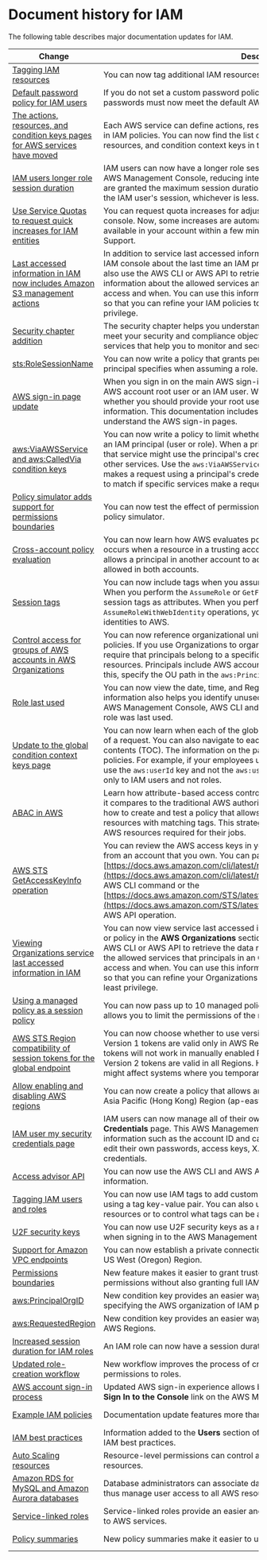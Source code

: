 # Document history for IAM<a name="document-history"></a>

The following table describes major documentation updates for IAM\.

| Change | Description | Date | 
| --- |--- |--- |
| [Tagging IAM resources](https://docs.aws.amazon.com/IAM/latest/UserGuide/id_tags.html) | You can now tag additional IAM resources using a tag key\-value pair\. | February 11, 2021 | 
| [Default password policy for IAM users](https://docs.aws.amazon.com/IAM/latest/UserGuide/id_credentials_passwords_account-policy.html#default-policy-details) | If you do not set a custom password policy for your AWS account, IAM user passwords must now meet the default AWS password policy\. | November 18, 2020 | 
| [The actions, resources, and condition keys pages for AWS services have moved](https://docs.aws.amazon.com/service-authorization/latest/reference/reference_policies_actions-resources-contextkeys.html) | Each AWS service can define actions, resources, and condition context keys for use in IAM policies\. You can now find the list of AWS services and their actions, resources, and condition context keys in the *Service Authorization Reference\.* | November 16, 2020 | 
| [IAM users longer role session duration](https://docs.aws.amazon.com/IAM/latest/UserGuide/id_roles_use.html) | IAM users can now have a longer role session duration when switching roles in the AWS Management Console, reducing interruptions due to session expiration\. Users are granted the maximum session duration set for the role, or the remaining time in the IAM user's session, whichever is less\. | July 24, 2020 | 
| [Use Service Quotas to request quick increases for IAM entities](https://docs.aws.amazon.com/IAM/latest/UserGuide/reference_iam-quotas.html#reference_iam-quotas-entities) | You can request quota increases for adjustable IAM quotas using the Service Quotas console\. Now, some increases are automatically approved in Service Quotas and available in your account within a few minutes\. Larger requests are submitted to AWS Support\.  | June 25, 2020 | 
| [Last accessed information in IAM now includes Amazon S3 management actions](https://docs.aws.amazon.com/IAM/latest/UserGuide/access_policies_access-advisor.html) | In addition to service last accessed information, you can now view information in the IAM console about the last time an IAM principal used an Amazon S3 action\. You can also use the AWS CLI or AWS API to retrieve the data report\. The report includes information about the allowed services and actions that principals last attempted to access and when\. You can use this information to identify unnecessary permissions so that you can refine your IAM policies to better adhere to the principle of least privilege\. | June 3, 2020 | 
| [Security chapter addition](https://docs.aws.amazon.com/IAM/latest/UserGuide/security.html) | The security chapter helps you understand how to configure IAM and AWS STS to meet your security and compliance objectives\. You also learn how to use other AWS services that help you to monitor and secure your IAM resources\. | April 29, 2020 | 
| [sts:RoleSessionName](https://docs.aws.amazon.com/IAM/latest/UserGuide/reference_policies_iam-condition-keys.html#ck_rolesessionname) | You can now write a policy that grants permissions based on the session name that a principal specifies when assuming a role\. | April 21, 2020 | 
| [AWS sign\-in page update](https://docs.aws.amazon.com/IAM/latest/UserGuide/console.html) | When you sign in on the main AWS sign\-in page, you can no choose to sign in as the AWS account root user or an IAM user\. When you do, the label on the page indicates whether you should provide your root user email address or your IAM user account information\. This documentation includes updated screen captures to help you understand the AWS sign\-in pages\. | March 4, 2020 | 
| [aws:ViaAWSService and aws:CalledVia condition keys](https://docs.aws.amazon.com/IAM/latest/UserGuide/reference_policies_condition-keys.html) | You can now write a policy to limit whether services can make requests on behalf of an IAM principal \(user or role\)\. When a principal makes a request to an AWS service, that service might use the principal's credentials to make subsequent requests to other services\. Use the `aws:ViaAWSService` condition key to match if any service makes a request using a principal's credentials\. Use the `aws:CalledVia` condition keys to match if specific services make a request using a principal's credentials\. | February 20, 2020 | 
| [Policy simulator adds support for permissions boundaries](https://docs.aws.amazon.com/IAM/latest/UserGuide/access_policies_testing-policies.html) | You can now test the effect of permissions boundaries on IAM entities with the IAM policy simulator\. | January 23, 2020 | 
| [Cross\-account policy evaluation](https://docs.aws.amazon.com/IAM/latest/UserGuide/reference_policies_evaluation-logic-cross-account.html) | You can now learn how AWS evaluates policies for cross\-account access\. This occurs when a resource in a trusting account includes a resource\-based policy that allows a principal in another account to access the resource\. The request must be allowed in both accounts\. | January 2, 2020 | 
| [Session tags](https://docs.aws.amazon.com/IAM/latest/UserGuide/id_session-tags.html) | You can now include tags when you assume a role or federate a user in AWS STS\. When you perform the `AssumeRole` or `GetFederationToken` operation, you can pass the session tags as attributes\. When you perform the `AssumeRoleWithSAML` or `AssumeRoleWithWebIdentity` operations, you can pass attributes from your corporate identities to AWS\.  | November 22, 2019 | 
| [Control access for groups of AWS accounts in AWS Organizations](https://docs.aws.amazon.com/IAM/latest/UserGuide/reference_policies_condition-keys.html#condition-keys-principal-org-paths) | You can now reference organizational units \(OUs\) from AWS Organizations in IAM policies\. If you use Organizations to organize your accounts into OUs, you can require that principals belong to a specific OU before granting access to your resources\. Principals include AWS account root user, IAM users and IAM roles\. To do this, specify the OU path in the `aws:PrincipalOrgPaths` condition key in your policies\. | November 20, 2019 | 
| [Role last used](https://docs.aws.amazon.com/IAM/latest/UserGuide/id_roles_manage_delete.html) | You can now view the date, time, and Region where a role was last used\. This information also helps you identify unused roles in your account\. You can use the AWS Management Console, AWS CLI and AWS API to view information about when a role was last used\. | November 19, 2019 | 
| [Update to the global condition context keys page](https://docs.aws.amazon.com/IAM/latest/UserGuide/reference_policies_condition-keys.html) | You can now learn when each of the global condition keys is included in the context of a request\. You can also navigate to each key more easily using the page table of contents \(TOC\)\. The information on the page helps you to write more accurate policies\. For example, if your employees use federation with IAM roles, you should use the `aws:userId` key and not the `aws:userName` key\. The `aws:userName` key applies only to IAM users and not roles\. | October 6, 2019 | 
| [ABAC in AWS](https://docs.aws.amazon.com/IAM/latest/UserGuide/introduction_attribute-based-access-control.html) | Learn how attribute\-based access control \(ABAC\) works in AWS using tags, and how it compares to the traditional AWS authorization model\. Use the ABAC tutorial to learn how to create and test a policy that allows IAM roles with principal tags to access resources with matching tags\. This strategy allows individuals to view or edit only the AWS resources required for their jobs\. | October 3, 2019 | 
| [AWS STS GetAccessKeyInfo operation](https://docs.aws.amazon.com/IAM/latest/UserGuide/id_credentials_access-keys.html#Using_access-keys-audit) | You can review the AWS access keys in your code to determine whether the keys are from an account that you own\. You can pass an access key ID using the [https://docs.aws.amazon.com/cli/latest/reference/sts/get-access-key-info.html](https://docs.aws.amazon.com/cli/latest/reference/sts/get-access-key-info.html) AWS CLI command or the [https://docs.aws.amazon.com/STS/latest/APIReference/API_GetAccessKeyInfo.html](https://docs.aws.amazon.com/STS/latest/APIReference/API_GetAccessKeyInfo.html) AWS API operation\. | July 24, 2019 | 
| [Viewing Organizations service last accessed information in IAM](https://docs.aws.amazon.com/IAM/latest/UserGuide/access_policies_access-advisor.html) | You can now view service last accessed information for an AWS Organizations entity or policy in the **AWS Organizations** section of the IAM console\. You can also use the AWS CLI or AWS API to retrieve the data report\. This data includes information about the allowed services that principals in an Organizations account last attempted to access and when\. You can use this information to identify unnecessary permissions so that you can refine your Organizations policies to better adhere to the principle of least privilege\. | June 20, 2019 | 
| [Using a managed policy as a session policy](https://docs.aws.amazon.com/IAM/latest/UserGuide/id_credentials_temp_control-access_assumerole.html) | You can now pass up to 10 managed policy ARNs when you assume a role\. This allows you to limit the permissions of the role's temporary credentials\. | May 7, 2019 | 
| [AWS STS Region compatibility of session tokens for the global endpoint](https://docs.aws.amazon.com/IAM/latest/UserGuide/id_credentials_temp_enable-regions.html) | You can now choose whether to use version 1 or version 2 global endpoint tokens\. Version 1 tokens are valid only in AWS Regions that are available by default\. These tokens will not work in manually enabled Regions, such as Asia Pacific \(Hong Kong\)\. Version 2 tokens are valid in all Regions\. However, version 2 tokens are longer and might affect systems where you temporarily store tokens\. | April 26, 2019 | 
| [Allow enabling and disabling AWS regions](https://docs.aws.amazon.com/IAM/latest/UserGuide/reference_policies_examples_aws-enable-disable-regions.html) | You can now create a policy that allows an administrator to enable and disable the Asia Pacific \(Hong Kong\) Region \(ap\-east\-1\)\. | April 24, 2019 | 
| [IAM user my security credentials page](https://docs.aws.amazon.com/IAM/latest/UserGuide/reference_policies_examples_aws_my-sec-creds-self-manage-no-mfa.html) | IAM users can now manage all of their own credentials on the **My Security Credentials** page\. This AWS Management Console page displays account information such as the account ID and canonical user ID\. Users can also view and edit their own passwords, access keys, X\.509 certificates, SSH keys, and Git credentials\. | January 24, 2019 | 
| [Access advisor API](https://docs.aws.amazon.com/IAM/latest/UserGuide/access_policies_access-advisor.html) | You can now use the AWS CLI and AWS API to view service last accessed information\.  | December 7, 2018 | 
| [Tagging IAM users and roles](https://docs.aws.amazon.com/IAM/latest/UserGuide/id_tags.html) | You can now use IAM tags to add custom attributes to an identity \(IAM user or role\) using a tag key\-value pair\. You can also use tags to control an identity's access to resources or to control what tags can be attached to an identity\.  | November 14, 2018 | 
| [U2F security keys](https://docs.aws.amazon.com/IAM/latest/UserGuide/id_credentials_mfa_enable_u2f.html) | You can now use U2F security keys as a multi\-factor authentication \(MFA\) option when signing in to the AWS Management Console\.  | September 25, 2018 | 
| [Support for Amazon VPC endpoints](https://docs.aws.amazon.com/IAM/latest/UserGuide/id_credentials_sts_vpce.html) | You can now establish a private connection between your VPC and AWS STS in the US West \(Oregon\) Region\.  | July 31, 2018 | 
| [Permissions boundaries](https://docs.aws.amazon.com/IAM/latest/UserGuide/access_policies_boundaries.html) | New feature makes it easier to grant trusted employees the ability to manage IAM permissions without also granting full IAM administrative access\. | July 12, 2018 | 
| [aws:PrincipalOrgID](https://docs.aws.amazon.com/IAM/latest/UserGuide/reference_policies_condition-keys.html) | New condition key provides an easier way to control access to AWS resources by specifying the AWS organization of IAM principals\. | May 17, 2018 | 
| [aws:RequestedRegion](https://docs.aws.amazon.com/IAM/latest/UserGuide/reference_policies_condition-keys.html#requested-region) | New condition key provides an easier way to use IAM policies to control access to AWS Regions\. | April 25, 2018 | 
| [Increased session duration for IAM roles](https://docs.aws.amazon.com/IAM/latest/UserGuide/id_roles_manage.html) | An IAM role can now have a session duration of 12 hours\. | March 28, 2018 | 
| [Updated role\-creation workflow](https://docs.aws.amazon.com/IAM/latest/UserGuide/id_roles_create.html) | New workflow improves the process of creating trust relationships and attaching permissions to roles\. | September 8, 2017 | 
| [AWS account sign\-in process](https://docs.aws.amazon.com/IAM/latest/UserGuide/console.html) | Updated AWS sign\-in experience allows both root users and IAM users to use the **Sign In to the Console** link on the AWS Management Console's home page\. | August 25, 2017 | 
| [Example IAM policies](https://docs.aws.amazon.com/IAM/latest/UserGuide/access_policies_policy-summary-examples.html) | Documentation update features more than 30 example policies\. | August 2, 2017 | 
| [IAM best practices](https://docs.aws.amazon.com/IAM/latest/UserGuide/IAMBestPracticesAndUseCases.html) | Information added to the **Users** section of the IAM console makes it easier to follow IAM best practices\. | July 5, 2017 | 
| [Auto Scaling resources](https://docs.aws.amazon.com/IAM/latest/UserGuide/list_autoscaling.html) | Resource\-level permissions can control access to and permissions for Auto Scaling resources\. | May 16, 2017 | 
| [Amazon RDS for MySQL and Amazon Aurora databases](https://docs.aws.amazon.com/IAM/latest/UserGuide/list_amazonrds.html) | Database administrators can associate database users with IAM users and roles and thus manage user access to all AWS resources from a single location\. | April 24, 2017 | 
| [Service\-linked roles](https://docs.aws.amazon.com/IAM/latest/UserGuide/using-service-linked-roles.html) | Service\-linked roles provide an easier and more secure way to delegate permissions to AWS services\. | April 19, 2017 | 
| [Policy summaries](https://docs.aws.amazon.com/IAM/latest/UserGuide/access_policies_understand-policy-summary.html) | New policy summaries make it easier to understand permissions in IAM policies\. | March 23, 2017 | 